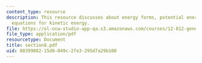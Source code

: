 ```yaml
---
content_type: resource
description: This resource discusses about energy forms, potential energy and balance
  equations for kinetic energy.
file: https://ol-ocw-studio-app-qa.s3.amazonaws.com/courses/12-812-general-circulation-of-the-earths-atmosphere-fall-2005/8039908215d8049c2fe3295d7a29b100_section8.pdf
file_type: application/pdf
resourcetype: Document
title: section8.pdf
uid: 80399082-15d8-049c-2fe3-295d7a29b100
---
```

